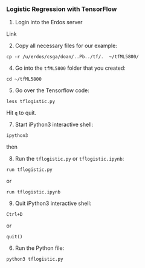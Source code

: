 ### Logistic Regression with TensorFlow

1. Login into the Erdos server

Link

2. Copy all necessary files for our example:

`cp -r /u/erdos/csga/doan/..Pb../tf/.  ~/tfML5800/`

4. Go into the `tfML5800` folder that you created:

`cd ~/tfML5800`

5. Go over the Tensorflow code:

`less tflogistic.py`

Hit `q` to quit.

7. Start iPython3 interactive shell:

`ipython3`

then

8. Run the `tflogistic.py` or `tflogistic.ipynb`:

`run tflogistic.py`

or

`run tflogistic.ipynb`

9. Quit iPython3 interactive shell:

`Ctrl+D`

or 

`quit()`

6. Run the Python file:

`python3 tflogistic.py`
